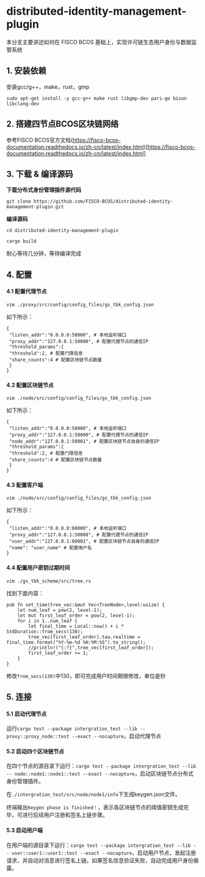# distributed-identity-management-plugin

本分支主要讲述如何在 FISCO BCOS 基础上，实现许可链生态用户身份与数据监管系统

## 1. 安装依赖

安装gcc/g++，make，rust，gmp

`sudo apt-get install -y gcc-g++ make rust libgmp-dev pari-go bison libclang-dev `



## 2. 搭建四节点BCOS区块链网络

参考FISCO BCOS官方文档(https://fisco-bcos-documentation.readthedocs.io/zh-cn/latest/index.html)[https://fisco-bcos-documentation.readthedocs.io/zh-cn/latest/index.html]



## 3. 下载 & 编译源码

**下载分布式身份管理插件源代码**

`git clone https://github.com/FISCO-BCOS/distributed-identity-management-plugin.git`

**编译源码**

`cd distributed-identity-management-plugin`

`cargo build`

耐心等待几分钟，等待编译完成



## 4. 配置

#### 4.1 配置代理节点

`vim ./proxy/src/config/config_files/gs_tbk_config.json`

如下所示：

`````` 
{
 "listen_addr":"0.0.0.0:50000", # 本地监听端口
 "proxy_addr":"127.0.0.1:50000", # 配置代理节点的通信IP
 "threshold_params":{
 "threshold":2, # 配置门限信息
 "share_counts":4 # 配置区块链节点数量
 }
}

``````



#### 4.2 配置区块链节点

`vim ./node/src/config/config_files/gs_tbk_config.json`

如下所示：

`````` 
{
 "listen_addr":"0.0.0.0:50000", # 本地监听端口
 "proxy_addr":"127.0.0.1:50000", # 配置代理节点的通信IP
 "node_addr":"127.0.0.1:50001", # 配置区块链节点自身的通信IP
 "threshold_params":{
 "threshold":2, # 配置门限信息
 "share_counts":4 # 配置区块链节点数量
 }
}

``````

#### 4.3 配置客户端

`vim ./node/src/config/config_files/gs_tbk_config.json`

如下所示：

`````` 
{
 "listen_addr":"0.0.0.0:60000", # 本地监听端口
 "proxy_addr":"127.0.0.1:50000", # 配置代理节点的通信IP
 "user_addr":"127.0.0.1:60001", # 配置区块链节点自身的通信IP
 "name": "user_name" # 配置用户名
}

``````



#### 4.4 配置用户密钥过期时间

`vim ./gs_tbk_scheme/src/tree.rs`

找到下面内容：

```
pub fn set_time(tree_vec:&mut Vec<TreeNode>,level:usize) {
	let num_leaf = pow(2, level-1);
    let mut first_leaf_order = pow(2, level-1);
    for i in 1..num_leaf {
        let final_time = Local::now() + i * StdDuration::from_secs(130);
        tree_vec[first_leaf_order].tau.realtime = final_time.format("%Y-%m-%d %H:%M:%S").to_string();
        //println!("{:?}",tree_vec[first_leaf_order]);
        first_leaf_order += 1;
    }
}
```

修改`from_secs(130)`中130，即可完成用户时间期限修改，单位是秒



## 5. 连接

#### 5.1 启动代理节点

运行`cargo test --package intergration_test --lib -- proxy::proxy_node::test --exact --nocapture`，启动代理节点

#### 5.2 启动四个区块链节点

在四个节点的源目录下运行：`cargo test --package intergration_test --lib -- node::node1::node1::test --exact --nocapture`，启动区块链节点分布式身份管理插件。

在`./intergration_test/src/node/node1/info`下生成keygen.json文件。

终端输出`Keygen phase is finished！`，表示各区块链节点的阈值密钥生成完毕，可进行后续用户注册和签名上链步骤。

#### 5.3 启动用户端

在用户端的源目录下运行：`cargo test --package intergration_test --lib -- user::user1::user1::test --exact --nocapture`，启动用户节点，发起注册请求，并自动对消息进行签名上链。如果签名信息验证失败，自动完成用户身份揭露。

















